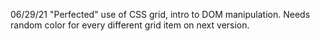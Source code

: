 06/29/21
"Perfected" use of CSS grid, intro to DOM manipulation. Needs random color for every different grid item on next version.
